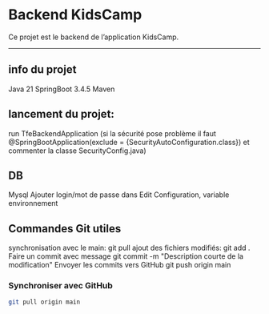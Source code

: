 # Backend KidsCamp

Ce projet est le backend de l’application KidsCamp.

---
## info du projet
Java 21
SpringBoot 3.4.5
Maven

## lancement du projet:
run TfeBackendApplication
(si la sécurité pose problème il faut @SpringBootApplication(exclude = {SecurityAutoConfiguration.class}) et commenter la classe SecurityConfig.java)

## DB
Mysql
Ajouter login/mot de passe dans Edit Configuration, variable environnement

## Commandes Git utiles
synchronisation avec le main:
git pull
ajout des fichiers modifiés:
git add .
Faire un commit avec message
git commit -m "Description courte de la modification"
Envoyer les commits vers GitHub
git push origin main

### Synchroniser avec GitHub

```bash
git pull origin main